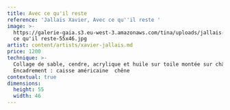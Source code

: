 ```yaml
---
title: Avec ce qu'il reste
reference: 'Jallais Xavier, Avec ce qu''il reste '
image: >-
  https://galerie-gaia.s3.eu-west-3.amazonaws.com/tina/uploads/jallais-xavier/galerie-gaia-jallais-xavier-Avec
  ce qu'il reste-55x46.jpg
artist: content/artists/xavier-jallais.md
price: 1200
technique: >-
  Collage de sable, cendre, acrylique et huile sur toile montée sur châssis
  Encadrement : caisse américaine  chêne
contextual: true
dimensions:
  height: 55
  width: 46
---
```



